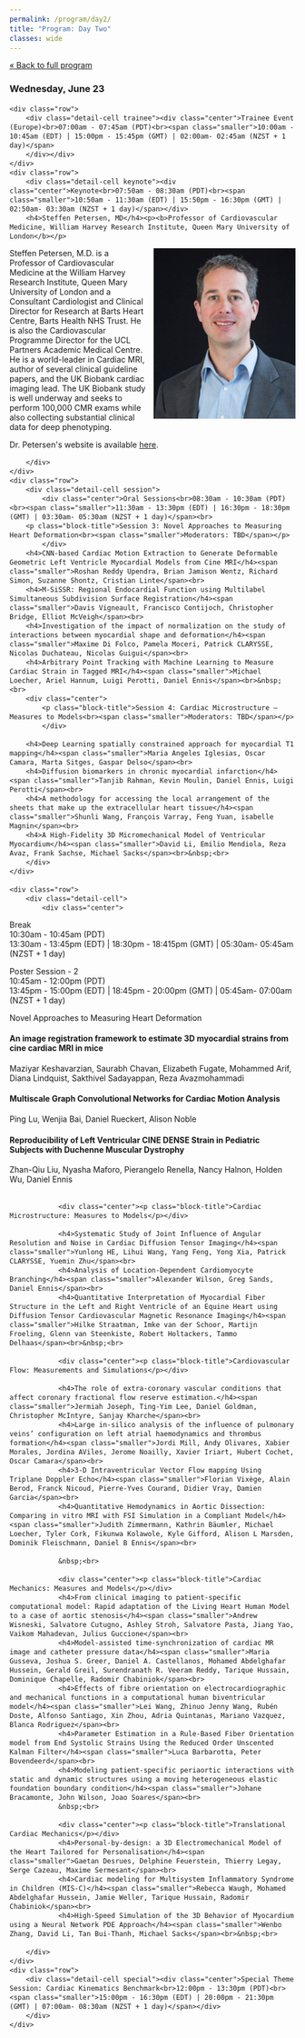 ```yaml
---
permalink: /program/day2/
title: "Program: Day Two"
classes: wide
---
```


<a href="/program/" class="smaller">&laquo; Back to full program</a>
<div class="day-detail">
<h3 class="date">Wednesday, June 23</h3>

	<div class="row">
		<div class="detail-cell trainee"><div class="center">Trainee Event (Europe)<br>07:00am - 07:45am (PDT)<br><span class="smaller">10:00am - 10:45am (EDT) | 15:00pm - 15:45pm (GMT) | 02:00am- 02:45am (NZST + 1 day)</span>
		</div></div>
	</div>
	<div class="row">
		<div class="detail-cell keynote"><div class="center">Keynote<br>07:50am - 08:30am (PDT)<br><span class="smaller">10:50am - 11:30am (EDT) | 15:50pm - 16:30pm (GMT) | 02:50am- 03:30am (NZST + 1 day)</span></div>
		<h4>Steffen Petersen, MD</h4><p><b>Professor of Cardiovascular Medicine, William Harvey Research Institute, Queen Mary University of London</b></p>

<p><img align="right" src="/assets/images/SteffenPetersen.jpg" width="250" style="margin-left: 12px;">Steffen Petersen, M.D. is a Professor of Cardiovascular Medicine at the William Harvey Research Institute, Queen Mary University of London and a Consultant Cardiologist and Clinical Director for Research at Barts Heart Centre, Barts Health NHS Trust. He is also the Cardiovascular Programme Director for the UCL Partners Academic Medical Centre. He is a world-leader in Cardiac MRI, author of several clinical guideline papers, and the UK Biobank cardiac imaging lead. The UK Biobank study is well underway and seeks to perform 100,000 CMR exams while also collecting substantial clinical data for deep phenotyping. </p>
<p>Dr. Petersen's website is available <a href="https://www.qmul.ac.uk/whri/people/academic-staff/items/petersensteffen.html" target="_blank">here</a>.</p>
		
		</div>
	</div>	
	<div class="row">
		<div class="detail-cell session">
			<div class="center">Oral Sessions<br>08:30am - 10:30am (PDT)<br><span class="smaller">11:30am - 13:30pm (EDT) | 16:30pm - 18:30pm (GMT) | 03:30am- 05:30am (NZST + 1 day)</span><br>
		<p class="block-title">Session 3: Novel Approaches to Measuring Heart Deformation<br><span class="smaller">Moderators: TBD</span></p>
			</div>
		<h4>CNN-based Cardiac Motion Extraction to Generate Deformable Geometric Left Ventricle Myocardial Models from Cine MRI</h4><span class="smaller">Roshan Reddy Upendra, Brian Jamison Wentz, Richard Simon, Suzanne Shontz, Cristian Linte</span><br>
		<h4>M-SiSSR: Regional Endocardial Function using Multilabel Simultaneous Subdivision Surface Registration</h4><span class="smaller">Davis Vigneault, Francisco Contijoch, Christopher Bridge, Elliot McVeigh</span><br>
		<h4>Investigation of the impact of normalization on the study of interactions between myocardial shape and deformation</h4><span class="smaller">Maxime Di Folco, Pamela Moceri, Patrick CLARYSSE, Nicolas Duchateau, Nicolas Guigui</span><br>
		<h4>Arbitrary Point Tracking with Machine Learning to Measure Cardiac Strain in Tagged MRI</h4><span class="smaller">Michael Loecher, Ariel Hannum, Luigi Perotti, Daniel Ennis</span><br>&nbsp;<br>
		<div class="center">
			<p class="block-title">Session 4: Cardiac Microstructure – Measures to Models<br><span class="smaller">Moderators: TBD</span></p>
			</div>

		<h4>Deep Learning spatially constrained approach for myocardial T1 mapping</h4><span class="smaller">Maria Angeles Iglesias, Oscar Camara, Marta Sitges, Gaspar Delso</span><br>
		<h4>Diffusion biomarkers in chronic myocardial infarction</h4><span class="smaller">Tanjib Rahman, Kevin Moulin, Daniel Ennis, Luigi Perotti</span><br>
		<h4>A methodology for accessing the local arrangement of the sheets that make up the extracellular heart tissue</h4><span class="smaller">Shunli Wang, François Varray, Feng Yuan, isabelle Magnin</span><br>
		<h4>A High-Fidelity 3D Micromechanical Model of Ventricular Myocardium</h4><span class="smaller">David Li, Emilio Mendiola, Reza Avaz, Frank Sachse, Michael Sacks</span><br>&nbsp;<br>
		</div>
	</div>	

	<div class="row">
		<div class="detail-cell">		
			<div class="center">
Break<br>10:30am - 10:45am (PDT)<br><span class="smaller">13:30am - 13:45pm (EDT) | 18:30pm - 18:415pm (GMT) | 05:30am- 05:45am (NZST + 1 day)</span></div>
			</div>
	</div>
	<div class="row">
		<div class="detail-cell session"><div class="center">Poster Session - 2<br>10:45am - 12:00pm (PDT)<br><span class="smaller">13:45pm - 15:00pm (EDT) | 18:45pm - 20:00pm (GMT) | 05:45am- 07:00am (NZST + 1 day)</span><br>
				<p class="block-title">Novel Approaches to Measuring Heart Deformation</p>
			</div>
				<h4>An image registration framework to estimate 3D myocardial strains from cine cardiac MRI in mice</h4><span class="smaller">Maziyar Keshavarzian, Saurabh Chavan, Elizabeth Fugate, Mohammed Arif, Diana Lindquist, Sakthivel Sadayappan, Reza Avazmohammadi</span><br>
				<h4>Multiscale Graph Convolutional Networks for Cardiac Motion Analysis</h4><span class="smaller">Ping Lu, Wenjia Bai, Daniel Rueckert, Alison Noble</span><br>
				<h4>Reproducibility of Left Ventricular CINE DENSE Strain in Pediatric Subjects with Duchenne Muscular Dystrophy</h4><span class="smaller">Zhan-Qiu Liu, Nyasha Maforo, Pierangelo Renella, Nancy Halnon, Holden Wu, Daniel Ennis</span><br>
				&nbsp;<br>
				
				<div class="center"><p class="block-title">Cardiac Microstructure: Measures to Models</p></div>
			
				<h4>Systematic Study of Joint Influence of Angular Resolution and Noise in Cardiac Diffusion Tensor Imaging</h4><span class="smaller">Yunlong HE, Lihui Wang, Yang Feng, Yong Xia, Patrick CLARYSSE, Yuemin Zhu</span><br>
				<h4>Analysis of Location-Dependent Cardiomyocyte Branching</h4><span class="smaller">Alexander Wilson, Greg Sands, Daniel Ennis</span><br>
				<h4>Quantitative Interpretation of Myocardial Fiber Structure in the Left and Right Ventricle of an Equine Heart using Diffusion Tensor Cardiovascular Magnetic Resonance Imaging</h4><span class="smaller">Hilke Straatman, Imke van der Schoor, Martijn Froeling, Glenn van Steenkiste, Robert Holtackers, Tammo Delhaas</span><br>&nbsp;<br>
				
				<div class="center"><p class="block-title">Cardiovascular Flow: Measurements and Simulations</p></div>

				<h4>The role of extra-coronary vascular conditions that affect coronary fractional flow reserve estimation.</h4><span class="smaller">Jermiah Joseph, Ting-Yim Lee, Daniel Goldman, Christopher McIntyre, Sanjay Kharche</span><br>
				<h4>Large in-silico analysis of the influence of pulmonary veins’ configuration on left atrial haemodynamics and thrombus formation</h4><span class="smaller">Jordi Mill, Andy Olivares, Xabier Morales, Jordina AViles, Jerome Noailly, Xavier Iriart, Hubert Cochet, Oscar Camara</span><br>
				<h4>3-D Intraventricular Vector Flow mapping Using Triplane Doppler Echo</h4><span class="smaller">Florian Vixège, Alain Berod, Franck Nicoud, Pierre-Yves Courand, Didier Vray, Damien Garcia</span><br>
				<h4>Quantitative Hemodynamics in Aortic Dissection: Comparing in vitro MRI with FSI Simulation in a Compliant Model</h4><span class="smaller">Judith Zimmermann, Kathrin Bäumler, Michael Loecher, Tyler Cork, Fikunwa Kolawole, Kyle Gifford, Alison L Marsden, Dominik Fleischmann, Daniel B Ennis</span><br>
				
				&nbsp;<br>
				
				<div class="center"><p class="block-title">Cardiac Mechanics: Measures and Models</p></div>
				<h4>From clinical imaging to patient-specific computational model: Rapid adaptation of the Living Heart Human Model to a case of aortic stenosis</h4><span class="smaller">Andrew Wisneski, Salvatore Cutugno, Ashley Stroh, Salvatore Pasta, Jiang Yao, Vaikom Mahadevan, Julius Guccione</span><br>
				<h4>Model-assisted time-synchronization of cardiac MR image and catheter pressure data</h4><span class="smaller">Maria Gusseva, Joshua S. Greer, Daniel A. Castellanos, Mohamed Abdelghafar Hussein, Gerald Greil, Surendranath R. Veeram Reddy, Tarique Hussain, Dominique Chapelle, Radomir Chabiniok</span><br>
				<h4>Effects of fibre orientation on electrocardiographic and mechanical functions in a computational human biventricular model</h4><span class="smaller">Lei Wang, Zhinuo Jenny Wang, Rubén Doste, Alfonso Santiago, Xin Zhou, Adria Quintanas, Mariano Vazquez, Blanca Rodriguez</span><br>
				<h4>Parameter Estimation in a Rule-Based Fiber Orientation model from End Systolic Strains Using the Reduced Order Unscented Kalman Filter</h4><span class="smaller">Luca Barbarotta, Peter Bovendeerd</span><br>
				<h4>Modeling patient-specific periaortic interactions with static and dynamic structures using a moving heterogeneous elastic foundation boundary condition</h4><span class="smaller">Johane Bracamonte, John Wilson, Joao Soares</span><br>
				&nbsp;<br>
				
				<div class="center"><p class="block-title">Translational Cardiac Mechanics</p></div>
				<h4>Personal-by-design: a 3D Electromechanical Model of the Heart Tailored for Personalisation</h4><span class="smaller">Gaetan Desrues, Delphine Feuerstein, Thierry Legay, Serge Cazeau, Maxime Sermesant</span><br>
				<h4>Cardiac modeling for Multisystem Inflammatory Syndrome in Children (MIS-C)</h4><span class="smaller">Rebecca Waugh, Mohamed Abdelghafar Hussein, Jamie Weller, Tarique Hussain, Radomir Chabiniok</span><br>
				<h4>High-Speed Simulation of the 3D Behavior of Myocardium using a Neural Network PDE Approach</h4><span class="smaller">Wenbo Zhang, David Li, Tan Bui-Thanh, Michael Sacks</span><br>&nbsp;<br>
				
		</div>
	</div>		
	<div class="row">
		<div class="detail-cell special"><div class="center">Special Theme Session: Cardiac Kinematics Benchmark<br>12:00pm - 13:30pm (PDT)<br><span class="smaller">15:00pm - 16:30pm (EDT) | 20:00pm - 21:30pm (GMT) | 07:00am- 08:30am (NZST + 1 day)</span></div>
		</div>
	</div>	
	
</div>